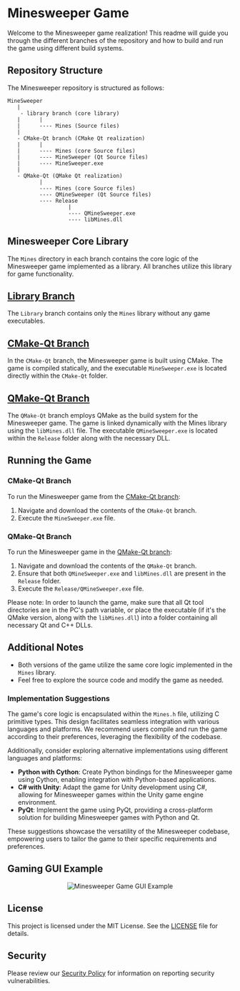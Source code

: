 # Minesweeper Game

Welcome to the Minesweeper game realization! This readme will guide you through the different branches of the repository and how to build and run the game using different build systems.

## Repository Structure

The Minesweeper repository is structured as follows:

```
MineSweeper
   |
    - library branch (core library)
   |      |
   |      ---- Mines (Source files)
   |
   - CMake-Qt branch (CMake Qt realization)
   |      |
   |      ---- Mines (core Source files)
   |      ---- MineSweeper (Qt Source files)
   |      ---- MineSweeper.exe
   |
   - QMake-Qt (QMake Qt realization)
          |
          ---- Mines (core Source files)
          ---- QMineSweeper (Qt Source files)
          ---- Release
                   |
                   ---- QMineSweeper.exe
                   ---- libMines.dll
```

## Minesweeper Core Library

The `Mines` directory in each branch contains the core logic of the Minesweeper game implemented as a library. All branches utilize this library for game functionality.

## [Library Branch](https://github.com/JeongHan-Bae/MineSweeper/tree/library)

The `Library` branch contains only the `Mines` library without any game executables.

## [CMake-Qt Branch](https://github.com/JeongHan-Bae/MineSweeper/tree/CMake-Qt)

In the `CMake-Qt` branch, the Minesweeper game is built using CMake. The game is compiled statically, and the executable `MineSweeper.exe` is located directly within the `CMake-Qt` folder.

## [QMake-Qt Branch](https://github.com/JeongHan-Bae/MineSweeper/tree/QMake-Qt)

The `QMake-Qt` branch employs QMake as the build system for the Minesweeper game. The game is linked dynamically with the Mines library using the `libMines.dll` file. The executable `QMineSweeper.exe` is located within the `Release` folder along with the necessary DLL.

## Running the Game

### CMake-Qt Branch

To run the Minesweeper game from the [CMake-Qt branch](https://github.com/JeongHan-Bae/MineSweeper/tree/CMake-Qt):

1. Navigate and download the contents of the `CMake-Qt` branch.
2. Execute the `MineSweeper.exe` file.

### QMake-Qt Branch

To run the Minesweeper game in the [QMake-Qt branch](https://github.com/JeongHan-Bae/MineSweeper/tree/QMake-Qt):

1. Navigate and download the contents of the `QMake-Qt` branch.
2. Ensure that both `QMineSweeper.exe` and `libMines.dll` are present in the `Release` folder.
3. Execute the `Release/QMineSweeper.exe` file.

Please note: In order to launch the game, make sure that all Qt tool directories are in the PC's path variable, or place the executable (if it's the QMake version, along with the `libMines.dll`) into a folder containing all necessary Qt and C++ DLLs.

## Additional Notes

- Both versions of the game utilize the same core logic implemented in the `Mines` library.
- Feel free to explore the source code and modify the game as needed.

### Implementation Suggestions

The game's core logic is encapsulated within the `Mines.h` file, utilizing C primitive types. This design facilitates seamless integration with various languages and platforms. We recommend users compile and run the game according to their preferences, leveraging the flexibility of the codebase.

Additionally, consider exploring alternative implementations using different languages and platforms:

- **Python with Cython**: Create Python bindings for the Minesweeper game using Cython, enabling integration with Python-based applications.
- **C# with Unity**: Adapt the game for Unity development using C#, allowing for Minesweeper games within the Unity game engine environment.
- **PyQt**: Implement the game using PyQt, providing a cross-platform solution for building Minesweeper games with Python and Qt.

These suggestions showcase the versatility of the Minesweeper codebase, empowering users to tailor the game to their specific requirements and preferences.


## Gaming GUI Example 
<div style="text-align:center">
  <img src="https://github.com/JeongHan-Bae/MineSweeper/assets/128088756/85890608-772c-4554-a93a-9bce3b6d3e90" alt="Minesweeper Game GUI Example">
</div>



## License

This project is licensed under the MIT License. See the [LICENSE](LICENSE) file for details.

## Security

Please review our [Security Policy](SECURITY.md) for information on reporting security vulnerabilities.
